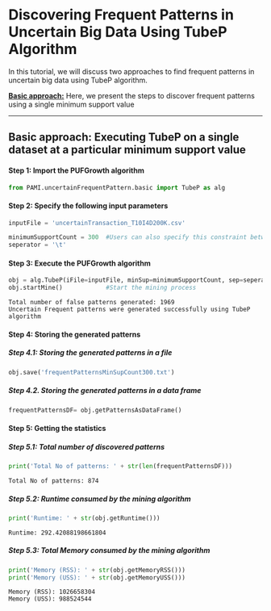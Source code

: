 # Discovering Frequent Patterns in Uncertain Big Data Using TubeP Algorithm

In this tutorial, we will discuss two approaches to find frequent patterns in uncertain big data using TubeP algorithm.

[__Basic approach:__](#basicApproach) Here, we present the steps to discover frequent patterns using a single minimum support value

***

## <a id='basicApproach'>Basic approach: Executing TubeP on a single dataset at a particular minimum support value</a>

#### Step 1: Import the PUFGrowth algorithm


```python
from PAMI.uncertainFrequentPattern.basic import TubeP as alg
```

#### Step 2: Specify the following input parameters


```python
inputFile = 'uncertainTransaction_T10I4D200K.csv'

minimumSupportCount = 300  #Users can also specify this constraint between 0 to 1.
seperator = '\t'       
```

#### Step 3: Execute the PUFGrowth algorithm


```python
obj = alg.TubeP(iFile=inputFile, minSup=minimumSupportCount, sep=seperator)    #initialize
obj.startMine()            #Start the mining process
```

    Total number of false patterns generated: 1969
    Uncertain Frequent patterns were generated successfully using TubeP algorithm


#### Step 4: Storing the generated patterns

##### Step 4.1: Storing the generated patterns in a file


```python
obj.save('frequentPatternsMinSupCount300.txt')
```

##### Step 4.2. Storing the generated patterns in a data frame


```python
frequentPatternsDF= obj.getPatternsAsDataFrame()
```

#### Step 5: Getting the statistics

##### Step 5.1: Total number of discovered patterns 


```python
print('Total No of patterns: ' + str(len(frequentPatternsDF)))
```

    Total No of patterns: 874


##### Step 5.2: Runtime consumed by the mining algorithm


```python
print('Runtime: ' + str(obj.getRuntime()))
```

    Runtime: 292.42088198661804


##### Step 5.3: Total Memory consumed by the mining algorithm


```python
print('Memory (RSS): ' + str(obj.getMemoryRSS()))
print('Memory (USS): ' + str(obj.getMemoryUSS()))
```

    Memory (RSS): 1026658304
    Memory (USS): 988524544

